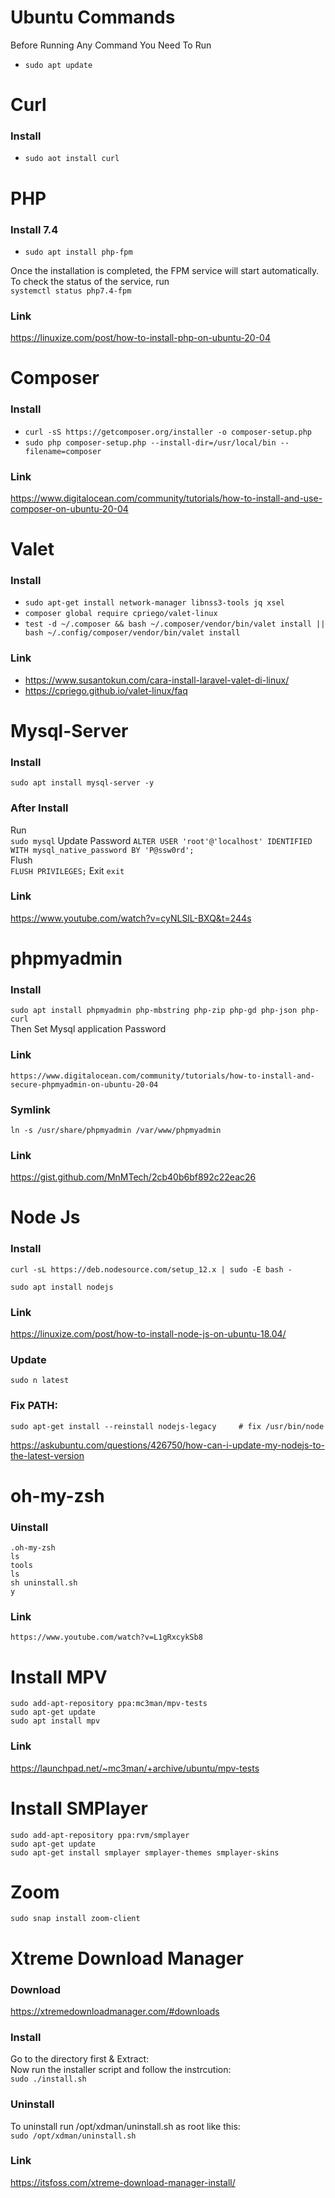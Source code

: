 # Ubuntu Commands

Before Running Any Command You Need To Run
- `sudo apt update`

# Curl
### Install
- `sudo aot install curl`

# PHP
### Install 7.4
- `sudo apt install php-fpm`

Once the installation is completed, the FPM service will start automatically. To check the status of the service, run\
`systemctl status php7.4-fpm`


### Link
https://linuxize.com/post/how-to-install-php-on-ubuntu-20-04

# Composer
### Install
- `curl -sS https://getcomposer.org/installer -o composer-setup.php` 
- `sudo php composer-setup.php --install-dir=/usr/local/bin --filename=composer`

### Link
https://www.digitalocean.com/community/tutorials/how-to-install-and-use-composer-on-ubuntu-20-04


# Valet
### Install
- `sudo apt-get install network-manager libnss3-tools jq xsel`
- `composer global require cpriego/valet-linux`
- `test -d ~/.composer && bash ~/.composer/vendor/bin/valet install || bash ~/.config/composer/vendor/bin/valet install` 

### Link
- https://www.susantokun.com/cara-install-laravel-valet-di-linux/
- https://cpriego.github.io/valet-linux/faq

# Mysql-Server 
### Install
`sudo apt install mysql-server -y`

### After Install
Run\
`sudo mysql`
Update Password
`ALTER USER 'root'@'localhost' IDENTIFIED WITH mysql_native_password BY 'P@ssw0rd';`\
Flush\
`FLUSH PRIVILEGES;`
Exit
`exit`

### Link
https://www.youtube.com/watch?v=cyNLSlL-BXQ&t=244s

# phpmyadmin 
### Install
`sudo apt install phpmyadmin php-mbstring php-zip php-gd php-json php-curl`\
Then Set Mysql application Password
### Link
`https://www.digitalocean.com/community/tutorials/how-to-install-and-secure-phpmyadmin-on-ubuntu-20-04`

### Symlink
`ln -s /usr/share/phpmyadmin /var/www/phpmyadmin`

### Link
https://gist.github.com/MnMTech/2cb40b6bf892c22eac26

# Node Js 
### Install

`curl -sL https://deb.nodesource.com/setup_12.x | sudo -E bash -`

`sudo apt install nodejs`

### Link
https://linuxize.com/post/how-to-install-node-js-on-ubuntu-18.04/



### Update
`sudo n latest`

### Fix PATH:

`sudo apt-get install --reinstall nodejs-legacy     # fix /usr/bin/node`

https://askubuntu.com/questions/426750/how-can-i-update-my-nodejs-to-the-latest-version



  # oh-my-zsh
  ### Uinstall

  `.oh-my-zsh`\
  `ls`\
  `tools`\
  `ls`\
  `sh uninstall.sh`\
  `y`

### Link
`https://www.youtube.com/watch?v=L1gRxcykSb8`



# Install MPV
`sudo add-apt-repository ppa:mc3man/mpv-tests`\
`sudo apt-get update`\
`sudo apt install mpv`

### Link
https://launchpad.net/~mc3man/+archive/ubuntu/mpv-tests
 

# Install SMPlayer
  `sudo add-apt-repository ppa:rvm/smplayer`\
  `sudo apt-get update`\
  `sudo apt-get install smplayer smplayer-themes smplayer-skins`



  # Zoom
  `sudo snap install zoom-client`


  # Xtreme Download Manager
  ### Download
  https://xtremedownloadmanager.com/#downloads
  ### Install
  Go to the directory first & Extract: \
  Now run the installer script and follow the instrcution:\
  `sudo ./install.sh`


  ### Uninstall
  To uninstall run /opt/xdman/uninstall.sh as root like this:\
  `sudo /opt/xdman/uninstall.sh`


  ### Link
  https://itsfoss.com/xtreme-download-manager-install/